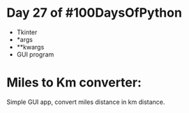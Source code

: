 # Day 27 of #100DaysOfPython

- Tkinter
- *args
- **kwargs
- GUI program

# Miles to Km converter:

Simple GUI app, convert miles distance in km distance.